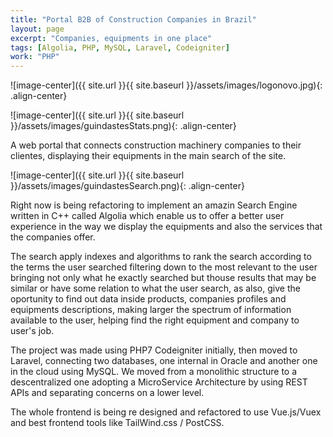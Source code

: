 ```yaml
---
title: "Portal B2B of Construction Companies in Brazil"
layout: page
excerpt: "Companies, equipments in one place"
tags: [Algolia, PHP, MySQL, Laravel, Codeigniter]
work: "PHP"
---
```



![image-center]({{ site.url }}{{ site.baseurl }}/assets/images/logonovo.jpg){: .align-center}

![image-center]({{ site.url }}{{ site.baseurl }}/assets/images/guindastesStats.png){: .align-center}

A web portal that connects construction machinery companies to their clientes, displaying their equipments in the main search of the site. 

![image-center]({{ site.url }}{{ site.baseurl }}/assets/images/guindastesSearch.png){: .align-center}

Right now is being refactoring to implement an amazin Search Engine written in C++ called Algolia which enable us to offer a better user experience in the way we display the equipments and also the services that the companies offer. 

The search apply indexes and algorithms to rank the search according to the terms the user searched filtering down to the most relevant to the user bringing not only what he exactly searched but thouse results that may be similar or have some relation to what the user search, as also, give the oportunity to find out data inside products, companies profiles and equipments descriptions, making larger the spectrum of information available to the user, helping find the right equipment and company to user's job.

The project was made using PHP7 Codeigniter initially, then moved to Laravel, connecting two databases, one internal in Oracle and another one in the cloud using MySQL. We moved from a monolithic structure to a descentralized one adopting a MicroService Architecture by using REST APIs and separating concerns on a lower level.

The whole frontend is being re designed and refactored to use Vue.js/Vuex and best frontend tools like TailWind.css / PostCSS. 

